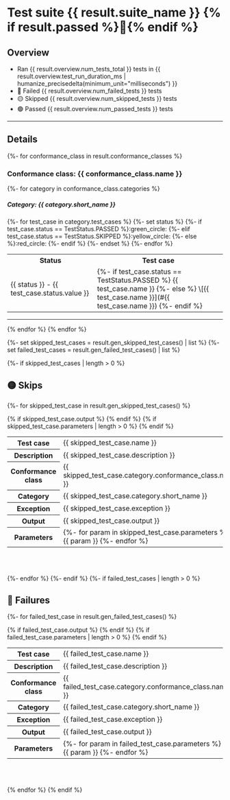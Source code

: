 # Test suite {{ result.suite_name }} {% if result.passed %}:medal_sports:{% endif %}

## Overview

- Ran {{ result.overview.num_tests_total }} tests in {{ result.overview.test_run_duration_ms | humanize_precisedelta(minimum_unit="milliseconds") }}
- :red_circle: Failed {{ result.overview.num_failed_tests }} tests
- :yellow_circle: Skipped {{ result.overview.num_skipped_tests }} tests
- :green_circle: Passed {{ result.overview.num_passed_tests }} tests

---

## Details

{%- for conformance_class in result.conformance_classes %}


### Conformance class: {{ conformance_class.name }}
{%- for category in conformance_class.categories %}


##### Category: {{ category.short_name }}

<table>
  <tr>
    <th>Status</th>
    <th>Test case</th>
  </tr>
{%- for test_case in category.test_cases %}
{%- set status %}
    {%- if test_case.status == TestStatus.PASSED %}:green_circle:
    {%- elif test_case.status == TestStatus.SKIPPED %}:yellow_circle:
    {%- else %}:red_circle:
{%- endif %}
{%- endset %}
  <tr>
    <td>{{ status }} - {{ test_case.status.value }}</td>
    <td>
      {%- if test_case.status == TestStatus.PASSED %}
      {{ test_case.name }}
      {%- else %}
      \[{{ test_case.name }}](#{{ test_case.name }})
      {%- endif %}
    </td>
  </tr>
{%- endfor %}
</table>

--- 
{% endfor %}
{% endfor %}


{%- set skipped_test_cases = result.gen_skipped_test_cases() | list %}
{%- set failed_test_cases = result.gen_failed_test_cases() | list %}

{%- if skipped_test_cases | length > 0 %}
## :yellow_circle: Skips
{%- for skipped_test_case in result.gen_skipped_test_cases() %}

<table>
  <tr>
    <th>Test case</th>
    <td><a name="{{ skipped_test_case.name }}">{{ skipped_test_case.name }}</a></td>
  </tr>
  <tr>
    <th>Description</th>
    <td>{{ skipped_test_case.description }}</td>
  </tr>
  <tr>
    <th>Conformance class</th>
    <td>{{ skipped_test_case.category.conformance_class.name }}</td>
  </tr>
  <tr>
    <th>Category</th>
    <td>{{ skipped_test_case.category.short_name }}</td>
  </tr>
  <tr>
    <th>Exception</th>
    <td>{{ skipped_test_case.exception }}</td>
  </tr>
  {% if skipped_test_case.output %}
  <tr>
    <th>Output</th>
    <td>{{ skipped_test_case.output }}</td>
  </tr>
  {% endif %}
  {% if skipped_test_case.parameters | length > 0 %}
  <tr>
    <th>Parameters</th>
    <td>
    {%- for param in skipped_test_case.parameters %}
      - {{ param }}
    {%- endfor %}
    </td>
  </tr>
  {% endif %}
</table>

<br>
<br>

{%- endfor %}
{%- endif %}
{%- if failed_test_cases | length > 0 %}
## :red_circle: Failures
{%- for failed_test_case in result.gen_failed_test_cases() %}

<table>
  <tr>
    <th>Test case</th>
    <td><a name="{{ failed_test_case.name }}">{{ failed_test_case.name }}</a></td>
  </tr>
  <tr>
    <th>Description</th>
    <td>{{ failed_test_case.description }}</td>
  </tr>
  <tr>
    <th>Conformance class</th>
    <td>{{ failed_test_case.category.conformance_class.name }}</td>
  </tr>
  <tr>
    <th>Category</th>
    <td>{{ failed_test_case.category.short_name }}</td>
  </tr>
  <tr>
    <th>Exception</th>
    <td>{{ failed_test_case.exception }}</td>
  </tr>
{% if failed_test_case.output %}
  <tr>
    <th>Output</th>
    <td>{{ failed_test_case.output }}</td>
  </tr>
{% endif %}
{% if failed_test_case.parameters | length > 0 %}
  <tr>
    <th>Parameters</th>
    <td>
{%- for param in failed_test_case.parameters %}
      - {{ param }}
    {%- endfor %}
    </td>
  </tr>
{% endif %}
</table>

<br>
<br>

{% endfor %}
{% endif %}
